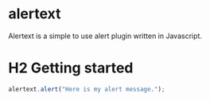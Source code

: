 # alertext

Alertext is a simple to use alert plugin written in Javascript.

# H2 Getting started
```javascript
alertext.alert("Here is my alert message.");
```
